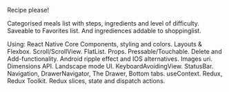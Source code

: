 Recipe please!


Categorised meals list with steps, ingredients and level of difficulty.
Saveable to Favorites list. And ingrediences addable to shoppinglist.

Using:
React Native Core Components, styling and colors.
Layouts & Flexbox.
Scroll/ScrollView.
FlatList.
Props.
Pressable/Touchable.
Delete and Add-functionality.
Android ripple effect and IOS alternatives.
Images uri.
Dimensions API.
Landscape mode UI.
KeyboardAvoidingView.
StatusBar.
Navigation, DrawerNavigator, The Drawer, Bottom tabs.
useContext.
Redux, Redux Toolkit.
Redux slices, state and dispatch actions.


